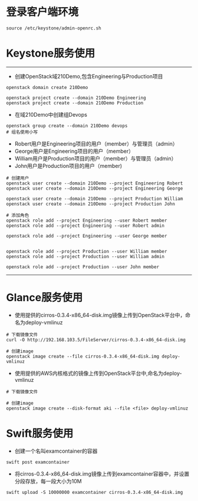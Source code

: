 # 登录客户端环境

```shell
source /etc/keystone/admin-openrc.sh
```

# Keystone服务使用

---

+ 创建OpenStack域210Demo,包含Engineering与Production项目
```shell
openstack domain create 210Demo

openstack project create --domain 210Demo Engineering
openstack project create --domain 210Demo Production
```

+ 在域210Demo中创建组Devops
```shell
openstack group create --domain 210Demo devops
# 组名使用小写
```

+ Robert用户是Engineering项目的用户（member）与管理员（admin）
+ George用户是Engineering项目的用户（member）
+ William用户是Production项目的用户（member）与管理员（admin）
+ John用户是Production项目的用户（member)

```shell
# 创建用户
openstack user create --domain 210Demo --project Engineering Robert
openstack user create --domain 210Demo --project Engineering George

openstack user create --domain 210Demo --project Production William
openstack user create --domain 210Demo --project Production John
```
```shell
# 添加角色
openstack role add --project Engineering --user Robert member
openstack role add --project Engineering --user Robert admin

openstack role add --project Engineering --user George member


openstack role add --project Production --user William member
openstack role add --project Production --user William admin

openstack role add --project Production --user John member
```

---

# Glance服务使用

+ 使用提供的cirros-0.3.4-x86_64-disk.img镜像上传到OpenStack平台中，命名为deploy-vmlinuz
```shell
# 下载镜像文件
curl -O http://192.168.103.5/FileServer/cirros-0.3.4-x86_64-disk.img

# 创建image
openstack image create --file cirros-0.3.4-x86_64-disk.img deploy-vmlinuz
```

+ 使用提供的AWS内核格式的镜像上传到OpenStack平台中,命名为deploy-vmlinuz
```shell
# 下载镜像文件

# 创建image
openstack image create --disk-format aki --file <file> deploy-vmlinuz
```

# Swift服务使用

+ 创建一个名叫examcontainer的容器
```shell
swift post examcontainer
```

+ 将cirros-0.3.4-x86_64-disk.img镜像上传到examcontainer容器中，并设置分段存放，每一段大小为10M
```shell
swift upload -S 10000000 examcontainer cirros-0.3.4-x86_64-disk.img
```
